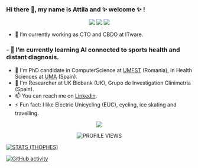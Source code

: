 ### Hi there 👋, my name is Attila and ✨ welcome ✨ !
<!--

Here are some ideas to get you started:

- 🔭 I’m currently working on ...
- 🌱 I’m currently learning ...
- 👯 I’m looking to collaborate on ...
- 🤔 I’m looking for help with ...
- 💬 Ask me about ...
- 📫 How to reach me: ...
- 😄 Pronouns: ...
- ⚡ Fun fact: ...
-->

<p align="center">
  <a href="https://www.linkedin.com/in/biroattila/" target="_blank"><img src="https://img.shields.io/badge/Linkedin-Follow%20Attila-blue?logo=linkedin" /></a>
  <a href="http://h2h.hu/" target="_blank"><img src="https://img.shields.io/badge/Blog-Visit%20h2h.hu-blue.svg" /></a>
  <a href="https://twitter.com/intent/follow?screen_name=biroattila" target="_blank"><img src="https://img.shields.io/twitter/follow/biroattila?style=social" /></a>
</p>

- 🔭 I’m currently working as CTO and CBDO at ITware.
### - 🌱 I’m currently learning AI connected to sports health and distant diagnosis.
- 🔭 I'm PhD candidate in ComputerScience at [UMFST](https://www.umfst.ro) (Romania), in Health Sciences at [UMA](https://www.uma.es) (Spain).
- 🔭 I'm Researcher at UK Biobank (UK), Grupo de Investigation Clinimetria (Spain).
- 📫 You can reach me on [Linkedin](https://www.linkedin.com/in/biroattila/).
- ⚡ Fun fact: I like Electric Unicycling (EUC), cycling, ice skating and travelling.


<p align="center">
  <img src="https://github-readme-stats.vercel.app/api?username=biroka&count_private=true&show_icons=true&theme=react&include_all_commits=true&hide=contribs" />
</p>

<p align="center">
  <img src="https://komarev.com/ghpvc/?username=biroka&label=Profile%20views&color=blue&style=flat" alt="PROFILE VIEWS"/>
</p>

<p align="center">

[![STATS (THOPHES)](https://github-profile-trophy.vercel.app/?username=biroka&theme=gruvbox&margin-w=10&margin-h=15&column=8)](https://github.com/biroka)

  [![GitHub activity](https://activity-graph.herokuapp.com/graph?username=biroka&theme=react-dark)](https://github.com/biroka)

</p>
